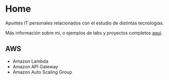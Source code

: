 # Home

Apuntes IT personales relacionados con el estudio de distintas tecnologías.

Más información sobre mi, o ejemplos de labs y proyectos completos [aquí](https://djoven.es).

## AWS

* Amazon Lambda
* Amazon API Gateway
* Amazon Auto Scaling Group
